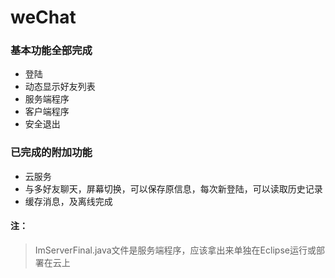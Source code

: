 # weChat

### 基本功能全部完成
- 登陆
- 动态显示好友列表
- 服务端程序
- 客户端程序
- 安全退出

### 已完成的附加功能
- 云服务
- 与多好友聊天，屏幕切换，可以保存原信息，每次新登陆，可以读取历史记录
- 缓存消息，及离线完成

#### 注：
> ImServerFinal.java文件是服务端程序，应该拿出来单独在Eclipse运行或部署在云上
